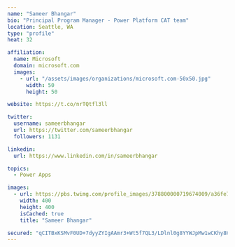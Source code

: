 ```yaml
---
name: "Sameer Bhangar"
bio: "Principal Program Manager - Power Platform CAT team"
location: Seattle, WA
type: "profile"
heat: 32

affiliation:
  name: Microsoft
  domain: microsoft.com
  images:
    - url: "/assets/images/organizations/microsoft.com-50x50.jpg"
      width: 50
      height: 50

website: https://t.co/nrTQtfl3ll

twitter:
  username: sameerbhangar
  url: https://twitter.com/sameerbhangar
  followers: 1131

linkedin:
  url: https://www.linkedin.com/in/sameerbhangar

topics:
  - Power Apps

images:
  - url: https://pbs.twimg.com/profile_images/378800000719674009/a36fe7ddfab1778b76e5793772e43798_400x400.jpeg
    width: 400
    height: 400
    isCached: true
    title: "Sameer Bhangar"

secured: "qCITBxKSMvF0UD+7dyyZYIgAAmr3+Wt5f7QL3/LDlnl0g8YYWJpMw1wCKhy8H83IPfCYRewv4xWdJH5DdPaHkv17+35qghGyjWBNERyPrzmNQCJ7DAPQttLP/0+0SXnc88FzsJftcpr4ppKkRscwgJT7M7gChlSwfID8Om2vrAjD6yBcRgQq1cYKrkeVg4cFXJHX+NKs/3cIEVe6/+7U18fXx66PdmtYGwteiRLc4LzIa9ZJf3a/5uDdEpXKyIQQ/IwjzXDoPmRxCNtR/kckchTIzGQ9mIAMMPzH2dLIEsLnJ7rpr4h/qqdV9/+ZgjuwlhrRJvOF/aW45tQRS7lzPlpvgTNpaWoaz/B1NXTTJkxOSJjqSV//IbAZI+QaJniG+uHovbqpeyfyscRPWTuWBKI6BNPVSydh8G4lf/pLDzA=;mFBBpqB50V01ddC5AfG/Cg=="
---
```



